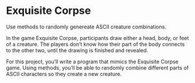# Exquisite Corpse

Use methods to randomly genereate ASCII creature combinations.

In the game Exquisite Corpse, participants draw either a head, body, or feet of a creature. The players don’t know how their part of the body connects to the other two, until the drawing is finished and revealed.

For this project, you’ll write a program that mimics the Exquisite Corpse game. Using methods, you’ll be able to randomly combine different parts of ASCII characters so they create a new creature.